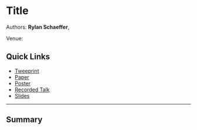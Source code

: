 # Title

Authors: **Rylan Schaeffer**, 

Venue: 

## Quick Links

- [Tweeprint](https://twitter.com/RylanSchaeffer/status/)
- [Paper](paper.pdf)
- [Poster](poster.pdf)
- [Recorded Talk]()
- [Slides](slides.pdf)

-----

## Summary